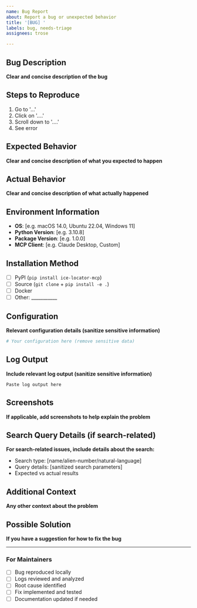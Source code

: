 ```yaml
---
name: Bug Report
about: Report a bug or unexpected behavior
title: '[BUG] '
labels: bug, needs-triage
assignees: trose

---
```


## Bug Description
**Clear and concise description of the bug**

## Steps to Reproduce
1. Go to '...'
2. Click on '....'
3. Scroll down to '....'
4. See error

## Expected Behavior
**Clear and concise description of what you expected to happen**

## Actual Behavior
**Clear and concise description of what actually happened**

## Environment Information
- **OS**: [e.g. macOS 14.0, Ubuntu 22.04, Windows 11]
- **Python Version**: [e.g. 3.10.8]
- **Package Version**: [e.g. 1.0.0]
- **MCP Client**: [e.g. Claude Desktop, Custom]

## Installation Method
- [ ] PyPI (`pip install ice-locator-mcp`)
- [ ] Source (`git clone` + `pip install -e .`)
- [ ] Docker
- [ ] Other: ___________

## Configuration
**Relevant configuration details (sanitize sensitive information)**
```yaml
# Your configuration here (remove sensitive data)
```

## Log Output
**Include relevant log output (sanitize sensitive information)**
```
Paste log output here
```

## Screenshots
**If applicable, add screenshots to help explain the problem**

## Search Query Details (if search-related)
**For search-related issues, include details about the search:**
- Search type: [name/alien-number/natural-language]
- Query details: [sanitized search parameters]
- Expected vs actual results

## Additional Context
**Any other context about the problem**

## Possible Solution
**If you have a suggestion for how to fix the bug**

---

### For Maintainers
- [ ] Bug reproduced locally
- [ ] Logs reviewed and analyzed  
- [ ] Root cause identified
- [ ] Fix implemented and tested
- [ ] Documentation updated if needed